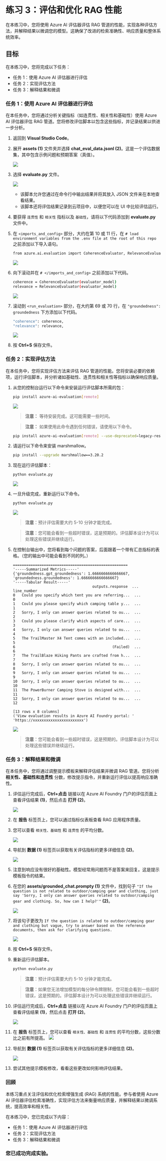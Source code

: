 # 练习 3：评估和优化 RAG 性能

在本练习中，您将使用 Azure AI 评估器评估 RAG 管道的性能，实现各种评估方法，并解释结果以微调您的模型。这确保了改进的检索准确性、响应质量和整体系统效率。

## 目标

在本练习中，您将完成以下任务：

- 任务 1：使用 Azure AI 评估器进行评估
- 任务 2：实现评估方法
- 任务 3：解释结果和微调

### 任务 1：使用 Azure AI 评估器进行评估

在本任务中，您将通过分析关键指标（如连贯性、相关性和基础性）使用 Azure AI 评估器评估 RAG 管道。您将修改评估脚本以包含这些指标，并记录结果以供进一步分析。

1. 返回到 **Visual Studio Code**。

1. 展开 **assets (1)** 文件夹并选择 **chat_eval_data.jsonl (2)**。这是一个评估数据集，其中包含示例问题和预期答案（真值）。

    ![](../media/af58.png)

1. 选择 **evaluate.py** 文件。

    ![](../media/af59.png)

    - 该脚本允许您通过在命令行中输出结果并将其放入 JSON 文件来在本地查看结果。
    - 该脚本还将评估结果记录到云项目中，以便您可以在 UI 中比较评估运行。

1. 要获得 `连贯性` 和 `相关性` 指标以及 `基础性`，请将以下代码添加到 **evaluate.py** 文件中。

1. 在 `<imports_and_config>` 部分，大约在第 10 或 11 行，在 `# load environment variables from the .env file at the root of this repo` 之前添加以下导入语句。

    ```bash
    from azure.ai.evaluation import CoherenceEvaluator, RelevanceEvaluator
    ```

     ![](../media/af60.png)    

1. 向下滚动并在 `# </imports_and_config>` 之前添加以下代码。

    ```bash
    coherence = CoherenceEvaluator(evaluator_model)
    relevance = RelevanceEvaluator(evaluator_model)
    ```

     ![](../media/af61.png)    

1. 滚动到 `<run_evaluation>` 部分，在大约第 69 或 70 行，在 `"groundedness": groundedness` 下方添加以下代码。

    ```bash
    "coherence": coherence, 
    "relevance": relevance,
    ```

     ![](../media/af62.png)     

1. 按 **Ctrl+S** 保存文件。

### 任务 2：实现评估方法

在本任务中，您将实现评估方法来评估 RAG 管道的性能。您将安装必要的依赖项，运行评估脚本，并分析诸如基础性、连贯性和相关性等指标以确保响应质量。

1. 从您的控制台运行以下命令来安装运行评估脚本所需的包：

    ```bash
    pip install azure-ai-evaluation[remote]
    ```

     ![](../media/af65.png)

      >**注意：** 等待安装完成。这可能需要一些时间。
      
      >**注意：** 如果使用此命令遇到任何错误，请使用以下命令。

    ```bash
    pip install azure-ai-evaluation[remote] --use-deprecated=legacy-resolver
    ```

1. 请运行以下命令来安装 marshmallow。

    ```bash
    pip install --upgrade marshmallow==3.20.2
    ```

1. 现在运行评估脚本：

    ```bash
    python evaluate.py
    ```

     ![](../media/af66.png)  
    
1. 一旦升级完成，重新运行以下命令。

    ```bash
    python evaluate.py
    ```

     ![](../media/af66.png) 

      >**注意**：预计评估需要大约 5-10 分钟才能完成。

      >**注意**：您可能会看到一些超时错误，这是预期的。评估脚本设计为可以处理这些错误并继续运行。

1. 在控制台输出中，您将看到每个问题的答案，后面跟着一个带有汇总指标的表格。（您的输出中可能会看到不同的列。）

    ```Text
    ====================================================
    '-----Summarized Metrics-----'
    {'groundedness.gpt_groundedness': 1.6666666666666667,
    'groundedness.groundedness': 1.6666666666666667}
    '-----Tabular Result-----'
                                        outputs.response  ... line_number
    0   Could you specify which tent you are referring...  ...           0
    1   Could you please specify which camping table y...  ...           1
    2   Sorry, I only can answer queries related to ou...  ...           2
    3   Could you please clarify which aspects of care...  ...           3
    4   Sorry, I only can answer queries related to ou...  ...           4
    5   The TrailMaster X4 Tent comes with an included...  ...           5
    6                                            (Failed)  ...           6
    7   The TrailBlaze Hiking Pants are crafted from h...  ...           7
    8   Sorry, I only can answer queries related to ou...  ...           8
    9   Sorry, I only can answer queries related to ou...  ...           9
    10  Sorry, I only can answer queries related to ou...  ...          10
    11  The PowerBurner Camping Stove is designed with...  ...          11
    12  Sorry, I only can answer queries related to ou...  ...          12

    [13 rows x 8 columns]
    ('View evaluation results in Azure AI Foundry portal: '
    'https://xxxxxxxxxxxxxxxxxxxxxxx')
    ```

     ![](../media/af67.png)   

      >**注意**：您可能会看到一些超时错误，这是预期的。评估脚本设计为可以处理这些错误并继续运行。

### 任务 3：解释结果和微调

在本任务中，您将通过调整提示模板来解释评估结果并微调 RAG 管道。您将分析 **相关性、基础性和连贯性** 分数，修改提示指令，并重新运行评估以提高响应准确性。

1. 评估运行完成后，**Ctrl+点击** 链接以在 Azure AI Foundry 门户的评估页面上查看评估结果 **(1)**，然后点击 **打开 (2)**。

    ![](../media/af68.png)

1. 在 **报告** 标签页上，您可以通过指标仪表板查看 RAG 应用程序质量。

1. 您可以查看 `相关性、基础性` 和 `连贯性` 的平均分数。

    ![](../media/af71-cs.png)

1. 导航到 **数据 (1)** 标签页以获取有关评估指标的更多详细信息 **(2)**。

    ![](../media/af73-cs.png)

1. 注意到响应没有很好的基础性。模型经常用问题而不是答案来回复。这是提示模板指令的结果。

1. 在您的 **assets/grounded_chat.prompty (1)** 文件中，找到句子 `"If the question is not related to outdoor/camping gear and clothing, just say 'Sorry, I only can answer queries related to outdoor/camping gear and clothing. So, how can I help?'"` **(2)**。

    ![](../media/af74.png)

1. 将该句子更改为 `If the question is related to outdoor/camping gear and clothing but vague, try to answer based on the reference documents, then ask for clarifying questions.`

    ![](../media/af75.png)

1. 按 **Ctrl+S** 保存文件。

1. 重新运行评估脚本。

    ```bash
    python evaluate.py
    ```

     >**注意**：预计评估需要大约 5-10 分钟才能完成。

     >**注意**：如果您无法增加模型的每分钟令牌限制，您可能会看到一些超时错误，这是预期的。评估脚本设计为可以处理这些错误并继续运行。

1. 评估运行完成后，**Ctrl+点击** 链接以在 Azure AI Foundry 门户的评估页面上查看评估结果 **(1)**，然后点击 **打开 (2)**。

    ![](../media/af68.png)    

1. 在 **报告** 标签页上，您可以查看 `相关性、基础性` 和 `连贯性` 的平均分数，这些分数比之前有所提高。
    ![](../media/af78-cs.png)    

1. 导航到 **数据 (1)** 标签页以获取有关评估指标的更多详细信息 **(2)**。

    ![](../media/af79-cs.png)    

1. 尝试其他提示模板修改，看看这些更改如何影响评估结果。

### 回顾

本练习重点关注评估和优化检索增强生成 (RAG) 系统的性能。参与者使用 Azure AI 评估器评估检索准确性，实现评估方法来衡量响应质量，并解释结果以微调系统，提高效率和相关性。

在本练习中，您已完成以下内容：
- 任务 1：使用 Azure AI 评估器进行评估
- 任务 2：实现评估方法
- 任务 3：解释结果和微调

### 您已成功完成实验。 

